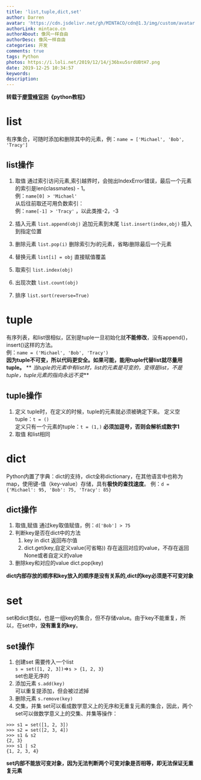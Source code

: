 ```yaml
---
title: 'list,tuple,dict,set'
author: Darren
avatar: 'https://cdn.jsdelivr.net/gh/MINTACO/cdn@1.3/img/custom/avatar.jpg'
authorLink: mintaco.cn
authorAbout: 像风一样自由
authorDesc: 像风一样自由
categories: 开发
comments: true
tags: Python
photos: https://i.loli.net/2019/12/14/j36bxu5srdUBtH7.png
date: 2019-12-25 10:34:57
keywords:
description:
---
```

**转载于[廖雪峰官网](https://www.liaoxuefeng.com/)《python教程》**
# list
有序集合，可随时添加和删除其中的元素，例：`name = ['Michael', 'Bob', 'Tracy']`
## list操作
1. 取值
通过索引访问元素,索引越界时，会抛出IndexError错误，最后一个元素的索引是len(classmates) - 1。  
例：`name[0] > 'Michael'`    
从后往前取还可用负数索引：  
例：`name[-1] > 'Tracy'` ，以此类推-2，-3 

2. 插入元素
`list.append(obj)` 追加元素到末尾
`list.insert(index,obj)` 插入到指定位置

3. 删除元素
`list.pop(i)` 删除索引为i的元素，省略i删除最后一个元素

4. 替换元素
`list[i] = obj` 直接赋值覆盖

5. 取索引
`list.index(obj)`

6. 出现次数
`list.count(obj)`

7. 排序
`list.sort(reverse=True)`

# tuple
有序列表，和list很相似，区别是tuple一旦初始化就**不能修改**，没有append()，insert()这样的方法。   
例：`name = ('Michael', 'Bob', 'Tracy')`   
**因为tuple不可变，所以代码更安全。如果可能，能用tuple代替list就尽量用tuple。**
**
*当tuple的元素中有list时，list的元素是可变的，变得是list，不是tuple，tuple元素的指向永远不变***
## tuple操作
1. 定义
tuple时，在定义的时候，tuple的元素就必须被确定下来。
定义空tuple：`t = ()`  
定义只有一个元素的tuple：`t = (1,)`  **必须加逗号，否则会解析成数字1**
2. 取值
和list相同

# dict
Python内置了字典：dict的支持，dict全称dictionary，在其他语言中也称为map，使用键-值（key-value）存储，具有**极快的查找速度**。
例：`d = {'Michael': 95, 'Bob': 75, 'Tracy': 85}`

## dict操作
1. 取值,赋值
通过key取值赋值，例：`d['Bob'] > 75`
2. 判断key是否在dict中的方法
    1. key in dict   返回布尔值
    2. dict.get(key,自定义value(可省略))   存在返回对应的value，不存在返回None或者自定义的value
3. 删除key和对应的value
dict.pop(key)

**dict内部存放的顺序和key放入的顺序是没有关系的,dict的key必须是不可变对象**

# set
set和dict类似，也是一组key的集合，但不存储value。由于key不能重复，所以，在set中，**没有重复的key**。  
## set操作
1. 创建set
需要传入一个list  
`s = set([1, 2, 3])`=>`s > {1, 2, 3}`  
set也是无序的
2. 添加元素
`s.add(key)`  
可以重复提添加，但会被过滤掉
3. 删除元素
`s.remove(key)`
4. 交集，并集
set可以看成数学意义上的无序和无重复元素的集合，因此，两个set可以做数学意义上的交集、并集等操作：  
```
>>> s1 = set([1, 2, 3])
>>> s2 = set([2, 3, 4])
>>> s1 & s2
{2, 3}
>>> s1 | s2
{1, 2, 3, 4}
```

**set内部不能放可变对象，因为无法判断两个可变对象是否相等，即无法保证无重复元素**